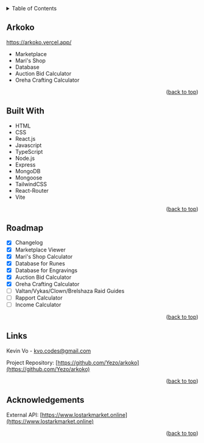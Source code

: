 <!-- https://github.com/tpacun/Best-README-Template -->
<div id="top"></div>

<!-- TABLE OF CONTENTS -->
<details>
  <summary>Table of Contents</summary>
  <ol>
    <li><a href="#arkoko">Arkoko</a></li>
    <li><a href="#built-with">Built With</a></li>
    <li><a href="#roadmap">Roadmap</a></li>
    <li><a href="#links">Links</a></li>
    <li><a href="#acknowledgements">Acknowledgements</a></li>
  </ol>
</details>


<!-- ABOUT THE PROJECT -->
## Arkoko

https://arkoko.vercel.app/

- Marketplace
- Mari's Shop
- Database
- Auction Bid Calculator
- Oreha Crafting Calculator

<p align="right">(<a href="#top">back to top</a>)</p>



## Built With

- HTML
- CSS
- React.js
- Javascript
- TypeScript
- Node.js
- Express
- MongoDB
- Mongoose
- TailwindCSS
- React-Router
- Vite

<p align="right">(<a href="#top">back to top</a>)</p>


<!-- ROADMAP -->
## Roadmap

- [x] Changelog
- [x] Marketplace Viewer
- [x] Mari's Shop Calculator
- [x] Database for Runes
- [x] Database for Engravings
- [x] Auction Bid Calculator
- [x] Oreha Crafting Calculator
- [ ] Valtan/Vykas/Clown/Brelshaza Raid Guides
- [ ] Rapport Calculator
- [ ] Income Calculator

<p align="right">(<a href="#top">back to top</a>)</p>



<!-- CONTACT -->
## Links 

Kevin Vo - kvo.codes@gmail.com

Project Repository: [https://github.com/Yezo/arkoko](https://github.com/Yezo/arkoko)

<p align="right">(<a href="#top">back to top</a>)</p>

<!-- ACKNOWLEDGEMENTS -->
## Acknowledgements


External API: [https://www.lostarkmarket.online](https://www.lostarkmarket.online)

<p align="right">(<a href="#top">back to top</a>)</p>




